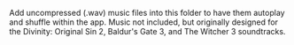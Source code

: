 Add uncompressed (.wav) music files into this folder to have them autoplay and shuffle within the app. Music not included, but originally designed for the Divinity: Original Sin 2, Baldur's Gate 3, and The Witcher 3 soundtracks.